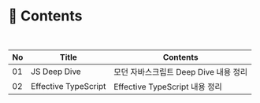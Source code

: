 # :page_facing_up: Contents

<br>

| No   | Title                | Contents                              |
| ---- | -------------------- | ------------------------------------- |
| 01   | JS Deep Dive         | 모던 자바스크립트 Deep Dive 내용 정리 |
| 02   | Effective TypeScript | Effective TypeScript 내용 정리        |

